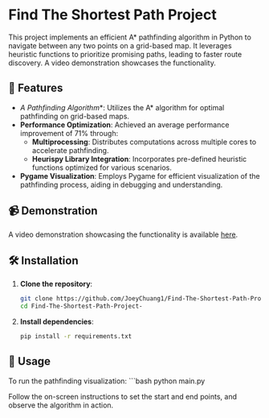 # Find The Shortest Path Project

This project implements an efficient A* pathfinding algorithm in Python to navigate between any two points on a grid-based map. It leverages heuristic functions to prioritize promising paths, leading to faster route discovery. A video demonstration showcases the functionality.

## 🚀 Features

- **A* Pathfinding Algorithm**: Utilizes the A* algorithm for optimal pathfinding on grid-based maps.
- **Performance Optimization**: Achieved an average performance improvement of 71% through:
  - **Multiprocessing**: Distributes computations across multiple cores to accelerate pathfinding.
  - **Heurispy Library Integration**: Incorporates pre-defined heuristic functions optimized for various scenarios.
- **Pygame Visualization**: Employs Pygame for efficient visualization of the pathfinding process, aiding in debugging and understanding.

## 📹 Demonstration

A video demonstration showcasing the functionality is available [here](#).

## 🛠️ Installation

1. **Clone the repository**:

   ```bash
   git clone https://github.com/JoeyChuang1/Find-The-Shortest-Path-Project-.git
   cd Find-The-Shortest-Path-Project-

2. **Install dependencies**:

   ```bash
   pip install -r requirements.txt

## 🧪 Usage

To run the pathfinding visualization:
    ```bash
    python main.py

Follow the on-screen instructions to set the start and end points, and observe the algorithm in action.
